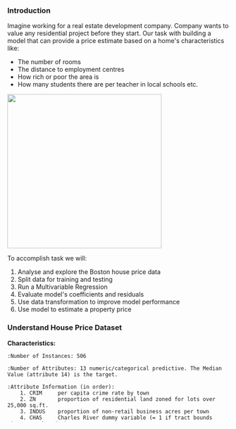 ### Introduction

Imagine working for a real estate development company. Company wants to value any residential project before they start. Our task with building a model that can provide a price estimate based on a home's characteristics like:
* The number of rooms
* The distance to employment centres
* How rich or poor the area is
* How many students there are per teacher in local schools etc.

<img src=https://i.imgur.com/b5UaBal.jpg height=350>

To accomplish task we will:

1. Analyse and explore the Boston house price data
2. Split data for training and testing
3. Run a Multivariable Regression
4. Evaluate model's coefficients and residuals
5. Use data transformation to improve model performance
6. Use model to estimate a property price

### Understand House Price Dataset

**Characteristics:**  

    :Number of Instances: 506 

    :Number of Attributes: 13 numeric/categorical predictive. The Median Value (attribute 14) is the target.

    :Attribute Information (in order):
        1. CRIM     per capita crime rate by town
        2. ZN       proportion of residential land zoned for lots over 25,000 sq.ft.
        3. INDUS    proportion of non-retail business acres per town
        4. CHAS     Charles River dummy variable (= 1 if tract bounds river; 0 otherwise)
        5. NOX      nitric oxides concentration (parts per 10 million)
        6. RM       average number of rooms per dwelling
        7. AGE      proportion of owner-occupied units built prior to 1940
        8. DIS      weighted distances to five Boston employment centres
        9. RAD      index of accessibility to radial highways
        10. TAX      full-value property-tax rate per $10,000
        11. PTRATIO  pupil-teacher ratio by town
        12. B        1000(Bk - 0.63)^2 where Bk is the proportion of blacks by town
        13. LSTAT    % lower status of the population
        14. PRICE     Median value of owner-occupied homes in $1000's

